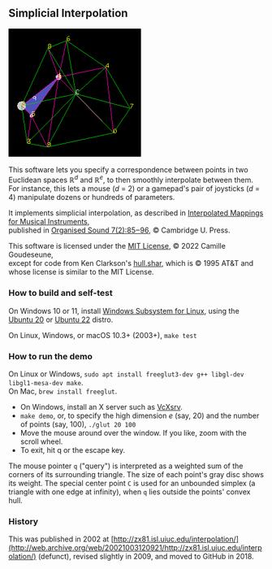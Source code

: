 ## Simplicial Interpolation

![screenshot](./screenshot.png)

This software lets you specify a correspondence between points
in two Euclidean spaces ℝ<sup>*d*</sup> and ℝ<sup>*e*</sup>,
to then smoothly interpolate between them.  For instance,
this lets a mouse (*d* = 2) or a gamepad's pair of joysticks (*d* = 4)
manipulate dozens or hundreds of parameters.

It implements simplicial interpolation, as described in
[Interpolated Mappings for Musical Instruments](http://camille-g.com/os02.pdf),  
published in [Organised Sound 7(2):85‒96](http://doi.org/10.1017/S1355771802002029), © Cambridge U. Press.

This software is licensed under the [MIT License](https://mit-license.org/), © 2022 Camille Goudeseune,  
except for code from Ken Clarkson's [hull.shar](http://www.netlib.org/voronoi/), which is © 1995 AT&T
and whose license is similar to the MIT License.

### How to build and self-test

On Windows 10 or 11, install [Windows Subsystem for Linux](https://docs.microsoft.com/en-us/windows/wsl/install-win10), using the [Ubuntu 20](https://www.microsoft.com/store/apps/9n6svws3rx71) or [Ubuntu 22](https://apps.microsoft.com/store/detail/ubuntu-2204-lts/9PN20MSR04DW?hl=en-us&gl=US) distro.

On Linux, Windows, or macOS 10.3+ (2003+), `make test`

### How to run the demo

On Linux or Windows, `sudo apt install freeglut3-dev g++ libgl-dev libgl1-mesa-dev make`.  
On Mac, `brew install freeglut`.

-   On Windows, install an X server such as [VcXsrv](https://sourceforge.net/projects/vcxsrv/).  
-   `make demo`, or, to specify the high dimension *e* (say, 20) and the number of points (say, 100), `./glut 20 100`  
-   Move the mouse around over the window.  If you like, zoom with the scroll wheel.  
-   To exit, hit q or the escape key.  

The mouse pointer `q` ("query") is interpreted as a weighted sum
of the corners of its surrounding triangle.
The size of each point's gray disc shows its weight.
The special center point `C` is used for an unbounded simplex
(a triangle with one edge at infinity),
when `q` lies outside the points' convex hull.

### History

This was published in 2002 at [http://zx81.isl.uiuc.edu/interpolation/](http://web.archive.org/web/20021003120921/http://zx81.isl.uiuc.edu/interpolation/) (defunct), revised slightly in 2009, and moved to GitHub in 2018.
